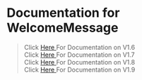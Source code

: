 # Documentation for WelcomeMessage

> Click <a href="https://github.com/skyss0fly/WelcomeMessage/blob/main/DOCS/1.6">Here </a> For Documentation on V1.6 <br>
> Click <a href="https://github.com/skyss0fly/WelcomeMessage/blob/main/DOCS/1.7">Here </a> For Documentation on V1.7 <br>
> Click <a href="https://github.com/skyss0fly/WelcomeMessage/blob/main/DOCS/1.8">Here </a> For Documentation on V1.8 <br>
> Click <a href="https://github.com/skyss0fly/WelcomeMessage/blob/main/DOCS/1.9">Here </a> For Documentation on V1.9 <br>
